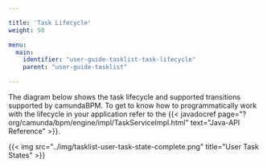 ```yaml
---

title: 'Task Lifecycle'
weight: 50

menu:
  main:
    identifier: "user-guide-tasklist-task-lifecycle"
    parent: "user-guide-tasklist"

---
```



The diagram below shows the task lifecycle and supported transitions supported by camundaBPM. To get to know how to programmatically work with the lifecycle in your application refer to the {{< javadocref page="?org/camunda/bpm/engine/impl/TaskServiceImpl.html" text="Java-API Reference" >}}.

{{< img src="../img/tasklist-user-task-state-complete.png" title="User Task States" >}}
